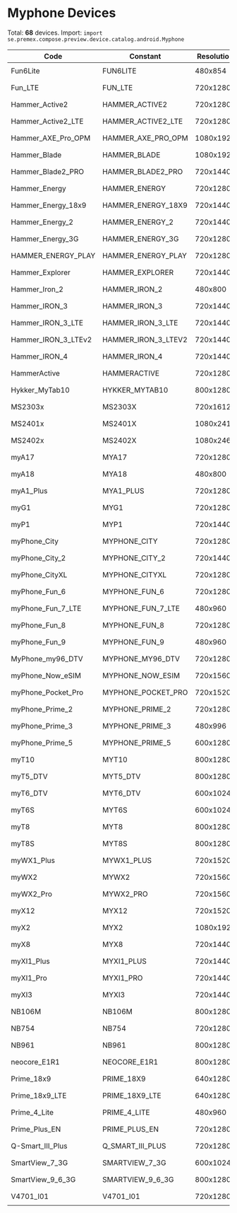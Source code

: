 # Myphone Devices

Total: **68** devices. Import: `import se.premex.compose.preview.device.catalog.android.Myphone`

| Code | Constant | Resolution | DPI | Compose Spec | Preview Usage |
|------|----------|------------|-----|-------------|---------------|
| Fun6Lite | FUN6LITE | 480x854 | 240 | `spec:width=480px,height=854px,dpi=240` | `@Preview(device = Myphone.FUN6LITE)` |
| Fun_LTE | FUN_LTE | 720x1280 | 320 | `spec:width=720px,height=1280px,dpi=320` | `@Preview(device = Myphone.FUN_LTE)` |
| Hammer_Active2 | HAMMER_ACTIVE2 | 720x1280 | 320 | `spec:width=720px,height=1280px,dpi=320` | `@Preview(device = Myphone.HAMMER_ACTIVE2)` |
| Hammer_Active2_LTE | HAMMER_ACTIVE2_LTE | 720x1280 | 320 | `spec:width=720px,height=1280px,dpi=320` | `@Preview(device = Myphone.HAMMER_ACTIVE2_LTE)` |
| Hammer_AXE_Pro_OPM | HAMMER_AXE_PRO_OPM | 1080x1920 | 480 | `spec:width=1080px,height=1920px,dpi=480` | `@Preview(device = Myphone.HAMMER_AXE_PRO_OPM)` |
| Hammer_Blade | HAMMER_BLADE | 1080x1920 | 480 | `spec:width=1080px,height=1920px,dpi=480` | `@Preview(device = Myphone.HAMMER_BLADE)` |
| Hammer_Blade2_PRO | HAMMER_BLADE2_PRO | 720x1440 | 320 | `spec:width=720px,height=1440px,dpi=320` | `@Preview(device = Myphone.HAMMER_BLADE2_PRO)` |
| Hammer_Energy | HAMMER_ENERGY | 720x1280 | 320 | `spec:width=720px,height=1280px,dpi=320` | `@Preview(device = Myphone.HAMMER_ENERGY)` |
| Hammer_Energy_18x9 | HAMMER_ENERGY_18X9 | 720x1440 | 320 | `spec:width=720px,height=1440px,dpi=320` | `@Preview(device = Myphone.HAMMER_ENERGY_18X9)` |
| Hammer_Energy_2 | HAMMER_ENERGY_2 | 720x1440 | 320 | `spec:width=720px,height=1440px,dpi=320` | `@Preview(device = Myphone.HAMMER_ENERGY_2)` |
| Hammer_Energy_3G | HAMMER_ENERGY_3G | 720x1280 | 320 | `spec:width=720px,height=1280px,dpi=320` | `@Preview(device = Myphone.HAMMER_ENERGY_3G)` |
| HAMMER_ENERGY_PLAY | HAMMER_ENERGY_PLAY | 720x1280 | 320 | `spec:width=720px,height=1280px,dpi=320` | `@Preview(device = Myphone.HAMMER_ENERGY_PLAY)` |
| Hammer_Explorer | HAMMER_EXPLORER | 720x1440 | 320 | `spec:width=720px,height=1440px,dpi=320` | `@Preview(device = Myphone.HAMMER_EXPLORER)` |
| Hammer_Iron_2 | HAMMER_IRON_2 | 480x800 | 240 | `spec:width=480px,height=800px,dpi=240` | `@Preview(device = Myphone.HAMMER_IRON_2)` |
| Hammer_IRON_3 | HAMMER_IRON_3 | 720x1440 | 320 | `spec:width=720px,height=1440px,dpi=320` | `@Preview(device = Myphone.HAMMER_IRON_3)` |
| Hammer_IRON_3_LTE | HAMMER_IRON_3_LTE | 720x1440 | 320 | `spec:width=720px,height=1440px,dpi=320` | `@Preview(device = Myphone.HAMMER_IRON_3_LTE)` |
| Hammer_IRON_3_LTEv2 | HAMMER_IRON_3_LTEV2 | 720x1440 | 320 | `spec:width=720px,height=1440px,dpi=320` | `@Preview(device = Myphone.HAMMER_IRON_3_LTEV2)` |
| Hammer_IRON_4 | HAMMER_IRON_4 | 720x1440 | 320 | `spec:width=720px,height=1440px,dpi=320` | `@Preview(device = Myphone.HAMMER_IRON_4)` |
| HammerActive | HAMMERACTIVE | 720x1280 | 320 | `spec:width=720px,height=1280px,dpi=320` | `@Preview(device = Myphone.HAMMERACTIVE)` |
| Hykker_MyTab10 | HYKKER_MYTAB10 | 800x1280 | 160 | `spec:width=800px,height=1280px,dpi=160` | `@Preview(device = Myphone.HYKKER_MYTAB10)` |
| MS2303x | MS2303X | 720x1612 | 320 | `spec:width=720px,height=1612px,dpi=320` | `@Preview(device = Myphone.MS2303X)` |
| MS2401x | MS2401X | 1080x2412 | 480 | `spec:width=1080px,height=2412px,dpi=480` | `@Preview(device = Myphone.MS2401X)` |
| MS2402x | MS2402X | 1080x2460 | 480 | `spec:width=1080px,height=2460px,dpi=480` | `@Preview(device = Myphone.MS2402X)` |
| myA17 | MYA17 | 720x1280 | 320 | `spec:width=720px,height=1280px,dpi=320` | `@Preview(device = Myphone.MYA17)` |
| myA18 | MYA18 | 480x800 | 240 | `spec:width=480px,height=800px,dpi=240` | `@Preview(device = Myphone.MYA18)` |
| myA1_Plus | MYA1_PLUS | 720x1280 | 320 | `spec:width=720px,height=1280px,dpi=320` | `@Preview(device = Myphone.MYA1_PLUS)` |
| myG1 | MYG1 | 720x1280 | 320 | `spec:width=720px,height=1280px,dpi=320` | `@Preview(device = Myphone.MYG1)` |
| myP1 | MYP1 | 720x1440 | 320 | `spec:width=720px,height=1440px,dpi=320` | `@Preview(device = Myphone.MYP1)` |
| myPhone_City | MYPHONE_CITY | 720x1280 | 320 | `spec:width=720px,height=1280px,dpi=320` | `@Preview(device = Myphone.MYPHONE_CITY)` |
| myPhone_City_2 | MYPHONE_CITY_2 | 720x1440 | 320 | `spec:width=720px,height=1440px,dpi=320` | `@Preview(device = Myphone.MYPHONE_CITY_2)` |
| myPhone_CityXL | MYPHONE_CITYXL | 720x1280 | 320 | `spec:width=720px,height=1280px,dpi=320` | `@Preview(device = Myphone.MYPHONE_CITYXL)` |
| myPhone_Fun_6 | MYPHONE_FUN_6 | 720x1280 | 320 | `spec:width=720px,height=1280px,dpi=320` | `@Preview(device = Myphone.MYPHONE_FUN_6)` |
| myPhone_Fun_7_LTE | MYPHONE_FUN_7_LTE | 480x960 | 240 | `spec:width=480px,height=960px,dpi=240` | `@Preview(device = Myphone.MYPHONE_FUN_7_LTE)` |
| myPhone_Fun_8 | MYPHONE_FUN_8 | 720x1280 | 320 | `spec:width=720px,height=1280px,dpi=320` | `@Preview(device = Myphone.MYPHONE_FUN_8)` |
| myPhone_Fun_9 | MYPHONE_FUN_9 | 480x960 | 213 | `spec:width=480px,height=960px,dpi=213` | `@Preview(device = Myphone.MYPHONE_FUN_9)` |
| MyPhone_my96_DTV | MYPHONE_MY96_DTV | 720x1280 | 320 | `spec:width=720px,height=1280px,dpi=320` | `@Preview(device = Myphone.MYPHONE_MY96_DTV)` |
| myPhone_Now_eSIM | MYPHONE_NOW_ESIM | 720x1560 | 320 | `spec:width=720px,height=1560px,dpi=320` | `@Preview(device = Myphone.MYPHONE_NOW_ESIM)` |
| myPhone_Pocket_Pro | MYPHONE_POCKET_PRO | 720x1520 | 320 | `spec:width=720px,height=1520px,dpi=320` | `@Preview(device = Myphone.MYPHONE_POCKET_PRO)` |
| myPhone_Prime_2 | MYPHONE_PRIME_2 | 720x1280 | 320 | `spec:width=720px,height=1280px,dpi=320` | `@Preview(device = Myphone.MYPHONE_PRIME_2)` |
| myPhone_Prime_3 | MYPHONE_PRIME_3 | 480x996 | 240 | `spec:width=480px,height=996px,dpi=240` | `@Preview(device = Myphone.MYPHONE_PRIME_3)` |
| myPhone_Prime_5 | MYPHONE_PRIME_5 | 600x1280 | 240 | `spec:width=600px,height=1280px,dpi=240` | `@Preview(device = Myphone.MYPHONE_PRIME_5)` |
| myT10 | MYT10 | 800x1280 | 160 | `spec:width=800px,height=1280px,dpi=160` | `@Preview(device = Myphone.MYT10)` |
| myT5_DTV | MYT5_DTV | 800x1280 | 213 | `spec:width=800px,height=1280px,dpi=213` | `@Preview(device = Myphone.MYT5_DTV)` |
| myT6_DTV | MYT6_DTV | 600x1024 | 213 | `spec:width=600px,height=1024px,dpi=213` | `@Preview(device = Myphone.MYT6_DTV)` |
| myT6S | MYT6S | 600x1024 | 213 | `spec:width=600px,height=1024px,dpi=213` | `@Preview(device = Myphone.MYT6S)` |
| myT8 | MYT8 | 800x1280 | 240 | `spec:width=800px,height=1280px,dpi=240` | `@Preview(device = Myphone.MYT8)` |
| myT8S | MYT8S | 800x1280 | 240 | `spec:width=800px,height=1280px,dpi=240` | `@Preview(device = Myphone.MYT8S)` |
| myWX1_Plus | MYWX1_PLUS | 720x1520 | 320 | `spec:width=720px,height=1520px,dpi=320` | `@Preview(device = Myphone.MYWX1_PLUS)` |
| myWX2 | MYWX2 | 720x1560 | 320 | `spec:width=720px,height=1560px,dpi=320` | `@Preview(device = Myphone.MYWX2)` |
| myWX2_Pro | MYWX2_PRO | 720x1560 | 320 | `spec:width=720px,height=1560px,dpi=320` | `@Preview(device = Myphone.MYWX2_PRO)` |
| myX12 | MYX12 | 720x1520 | 320 | `spec:width=720px,height=1520px,dpi=320` | `@Preview(device = Myphone.MYX12)` |
| myX2 | MYX2 | 1080x1920 | 480 | `spec:width=1080px,height=1920px,dpi=480` | `@Preview(device = Myphone.MYX2)` |
| myX8 | MYX8 | 720x1440 | 320 | `spec:width=720px,height=1440px,dpi=320` | `@Preview(device = Myphone.MYX8)` |
| myXI1_Plus | MYXI1_PLUS | 720x1440 | 320 | `spec:width=720px,height=1440px,dpi=320` | `@Preview(device = Myphone.MYXI1_PLUS)` |
| myXI1_Pro | MYXI1_PRO | 720x1440 | 320 | `spec:width=720px,height=1440px,dpi=320` | `@Preview(device = Myphone.MYXI1_PRO)` |
| myXI3 | MYXI3 | 720x1440 | 320 | `spec:width=720px,height=1440px,dpi=320` | `@Preview(device = Myphone.MYXI3)` |
| NB106M | NB106M | 800x1280 | 160 | `spec:width=800px,height=1280px,dpi=160` | `@Preview(device = Myphone.NB106M)` |
| NB754 | NB754 | 720x1280 | 160 | `spec:width=720px,height=1280px,dpi=160` | `@Preview(device = Myphone.NB754)` |
| NB961 | NB961 | 800x1280 | 213 | `spec:width=800px,height=1280px,dpi=213` | `@Preview(device = Myphone.NB961)` |
| neocore_E1R1 | NEOCORE_E1R1 | 800x1280 | 160 | `spec:width=800px,height=1280px,dpi=160` | `@Preview(device = Myphone.NEOCORE_E1R1)` |
| Prime_18x9 | PRIME_18X9 | 640x1280 | 320 | `spec:width=640px,height=1280px,dpi=320` | `@Preview(device = Myphone.PRIME_18X9)` |
| Prime_18x9_LTE | PRIME_18X9_LTE | 640x1280 | 280 | `spec:width=640px,height=1280px,dpi=280` | `@Preview(device = Myphone.PRIME_18X9_LTE)` |
| Prime_4_Lite | PRIME_4_LITE | 480x960 | 240 | `spec:width=480px,height=960px,dpi=240` | `@Preview(device = Myphone.PRIME_4_LITE)` |
| Prime_Plus_EN | PRIME_PLUS_EN | 720x1280 | 320 | `spec:width=720px,height=1280px,dpi=320` | `@Preview(device = Myphone.PRIME_PLUS_EN)` |
| Q-Smart_III_Plus | Q_SMART_III_PLUS | 720x1280 | 320 | `spec:width=720px,height=1280px,dpi=320` | `@Preview(device = Myphone.Q_SMART_III_PLUS)` |
| SmartView_7_3G | SMARTVIEW_7_3G | 600x1024 | 160 | `spec:width=600px,height=1024px,dpi=160` | `@Preview(device = Myphone.SMARTVIEW_7_3G)` |
| SmartView_9_6_3G | SMARTVIEW_9_6_3G | 800x1280 | 213 | `spec:width=800px,height=1280px,dpi=213` | `@Preview(device = Myphone.SMARTVIEW_9_6_3G)` |
| V4701_I01 | V4701_I01 | 720x1280 | 320 | `spec:width=720px,height=1280px,dpi=320` | `@Preview(device = Myphone.V4701_I01)` |

<!-- Generated automatically. Do not edit manually. -->

